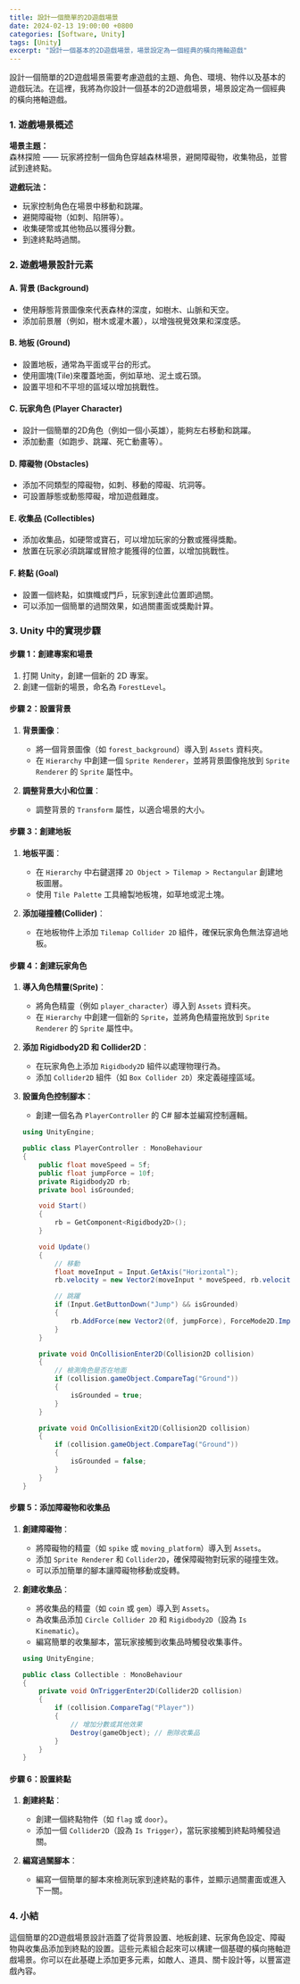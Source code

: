 ```yaml
---
title: 設計一個簡單的2D遊戲場景
date: 2024-02-13 19:00:00 +0800
categories: [Software, Unity]
tags: [Unity] 
excerpt: "設計一個基本的2D遊戲場景，場景設定為一個經典的橫向捲軸遊戲"
---
```


設計一個簡單的2D遊戲場景需要考慮遊戲的主題、角色、環境、物件以及基本的遊戲玩法。在這裡，我將為你設計一個基本的2D遊戲場景，場景設定為一個經典的橫向捲軸遊戲。

### **1. 遊戲場景概述**

**場景主題：**  
森林探險 —— 玩家將控制一個角色穿越森林場景，避開障礙物，收集物品，並嘗試到達終點。

**遊戲玩法：**  
- 玩家控制角色在場景中移動和跳躍。
- 避開障礙物（如刺、陷阱等）。
- 收集硬幣或其他物品以獲得分數。
- 到達終點時過關。

### **2. 遊戲場景設計元素**

#### **A. 背景 (Background)**
- 使用靜態背景圖像來代表森林的深度，如樹木、山脈和天空。
- 添加前景層（例如，樹木或灌木叢），以增強視覺效果和深度感。

#### **B. 地板 (Ground)**
- 設置地板，通常為平面或平台的形式。
- 使用圖塊(Tile)來覆蓋地面，例如草地、泥土或石頭。
- 設置平坦和不平坦的區域以增加挑戰性。

#### **C. 玩家角色 (Player Character)**
- 設計一個簡單的2D角色（例如一個小英雄），能夠左右移動和跳躍。
- 添加動畫（如跑步、跳躍、死亡動畫等）。

#### **D. 障礙物 (Obstacles)**
- 添加不同類型的障礙物，如刺、移動的障礙、坑洞等。
- 可設置靜態或動態障礙，增加遊戲難度。

#### **E. 收集品 (Collectibles)**
- 添加收集品，如硬幣或寶石，可以增加玩家的分數或獲得獎勵。
- 放置在玩家必須跳躍或冒險才能獲得的位置，以增加挑戰性。

#### **F. 終點 (Goal)**
- 設置一個終點，如旗幟或門戶，玩家到達此位置即過關。
- 可以添加一個簡單的過關效果，如過關畫面或獎勵計算。

### **3. Unity 中的實現步驟**

#### **步驟 1：創建專案和場景**
1. 打開 Unity，創建一個新的 2D 專案。
2. 創建一個新的場景，命名為 `ForestLevel`。

#### **步驟 2：設置背景**
1. **背景圖像**：
   - 將一個背景圖像（如 `forest_background`）導入到 `Assets` 資料夾。
   - 在 `Hierarchy` 中創建一個 `Sprite Renderer`，並將背景圖像拖放到 `Sprite Renderer` 的 `Sprite` 屬性中。

2. **調整背景大小和位置**：
   - 調整背景的 `Transform` 屬性，以適合場景的大小。

#### **步驟 3：創建地板**
1. **地板平面**：
   - 在 `Hierarchy` 中右鍵選擇 `2D Object > Tilemap > Rectangular` 創建地板圖層。
   - 使用 `Tile Palette` 工具繪製地板塊，如草地或泥土塊。

2. **添加碰撞體(Collider)**：
   - 在地板物件上添加 `Tilemap Collider 2D` 組件，確保玩家角色無法穿過地板。

#### **步驟 4：創建玩家角色**
1. **導入角色精靈(Sprite)**：
   - 將角色精靈（例如 `player_character`）導入到 `Assets` 資料夾。
   - 在 `Hierarchy` 中創建一個新的 `Sprite`，並將角色精靈拖放到 `Sprite Renderer` 的 `Sprite` 屬性中。

2. **添加 Rigidbody2D 和 Collider2D**：
   - 在玩家角色上添加 `Rigidbody2D` 組件以處理物理行為。
   - 添加 `Collider2D` 組件（如 `Box Collider 2D`）來定義碰撞區域。

3. **設置角色控制腳本**：
   - 創建一個名為 `PlayerController` 的 C# 腳本並編寫控制邏輯。

   ```csharp
   using UnityEngine;

   public class PlayerController : MonoBehaviour
   {
       public float moveSpeed = 5f;
       public float jumpForce = 10f;
       private Rigidbody2D rb;
       private bool isGrounded;

       void Start()
       {
           rb = GetComponent<Rigidbody2D>();
       }

       void Update()
       {
           // 移動
           float moveInput = Input.GetAxis("Horizontal");
           rb.velocity = new Vector2(moveInput * moveSpeed, rb.velocity.y);

           // 跳躍
           if (Input.GetButtonDown("Jump") && isGrounded)
           {
               rb.AddForce(new Vector2(0f, jumpForce), ForceMode2D.Impulse);
           }
       }

       private void OnCollisionEnter2D(Collision2D collision)
       {
           // 檢測角色是否在地面
           if (collision.gameObject.CompareTag("Ground"))
           {
               isGrounded = true;
           }
       }

       private void OnCollisionExit2D(Collision2D collision)
       {
           if (collision.gameObject.CompareTag("Ground"))
           {
               isGrounded = false;
           }
       }
   }
   ```

#### **步驟 5：添加障礙物和收集品**
1. **創建障礙物**：
   - 將障礙物的精靈（如 `spike` 或 `moving_platform`）導入到 `Assets`。
   - 添加 `Sprite Renderer` 和 `Collider2D`，確保障礙物對玩家的碰撞生效。
   - 可以添加簡單的腳本讓障礙物移動或旋轉。

2. **創建收集品**：
   - 將收集品的精靈（如 `coin` 或 `gem`）導入到 `Assets`。
   - 為收集品添加 `Circle Collider 2D` 和 `Rigidbody2D`（設為 `Is Kinematic`）。
   - 編寫簡單的收集腳本，當玩家接觸到收集品時觸發收集事件。

   ```csharp
   using UnityEngine;

   public class Collectible : MonoBehaviour
   {
       private void OnTriggerEnter2D(Collider2D collision)
       {
           if (collision.CompareTag("Player"))
           {
               // 增加分數或其他效果
               Destroy(gameObject); // 刪除收集品
           }
       }
   }
   ```

#### **步驟 6：設置終點**
1. **創建終點**：
   - 創建一個終點物件（如 `flag` 或 `door`）。
   - 添加一個 `Collider2D`（設為 `Is Trigger`），當玩家接觸到終點時觸發過關。

2. **編寫過關腳本**：
   - 編寫一個簡單的腳本來檢測玩家到達終點的事件，並顯示過關畫面或進入下一關。

### **4. 小結**

這個簡單的2D遊戲場景設計涵蓋了從背景設置、地板創建、玩家角色設定、障礙物與收集品添加到終點的設置。這些元素組合起來可以構建一個基礎的橫向捲軸遊戲場景。你可以在此基礎上添加更多元素，如敵人、道具、關卡設計等，以豐富遊戲內容。
